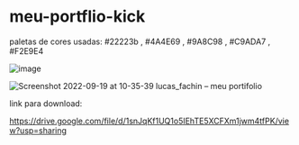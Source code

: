 # meu-portflio-kick



paletas de cores usadas: #22223b , #4A4E69 , #9A8C98 , #C9ADA7 , #F2E9E4



![image](https://user-images.githubusercontent.com/104872538/189538537-a4779df5-724d-42aa-9f92-571037675a00.png)



![Screenshot 2022-09-19 at 10-35-39 lucas_fachin – meu portifolio](https://user-images.githubusercontent.com/104872538/191030471-b30f4ef2-dfdf-44ec-b17c-ebdd133ec06c.png)


link para download:

https://drive.google.com/file/d/1snJqKf1UQ1o5IEhTE5XCFXm1jwm4tfPK/view?usp=sharing
